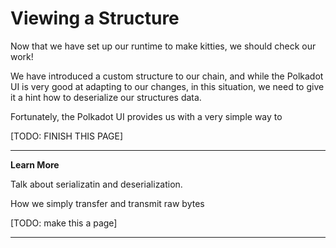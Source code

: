 Viewing a Structure
===

Now that we have set up our runtime to make kitties, we should check our work!

We have introduced a custom structure to our chain, and while the Polkadot UI is very good at adapting to our changes, in this situation, we need to give it a hint how to deserialize our structures data.

Fortunately, the Polkadot UI provides us with a very simple way to 

[TODO: FINISH THIS PAGE]

---
**Learn More**

Talk about serializatin and deserialization.

How we simply transfer and transmit raw bytes

[TODO: make this a page]

---